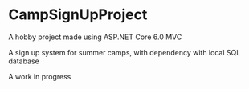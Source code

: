 # CampSignUpProject

A hobby project made using ASP.NET Core 6.0 MVC

A sign up system for summer camps, with dependency with local SQL database

A work in progress
